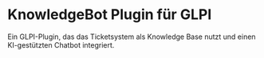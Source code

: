 # KnowledgeBot Plugin für GLPI

Ein GLPI-Plugin, das das Ticketsystem als Knowledge Base nutzt und einen KI-gestützten Chatbot integriert.